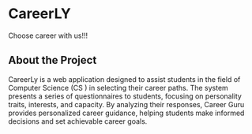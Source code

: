 # CareerLY
Choose career with us!!!
## About the Project

CareerLy is a web application designed to assist students in the field of Computer Science (CS ) in selecting their career paths. The system presents a series of questionnaires to students, focusing on personality traits, interests, and capacity. By analyzing their responses, Career Guru provides personalized career guidance, helping students make informed decisions and set achievable career goals.
